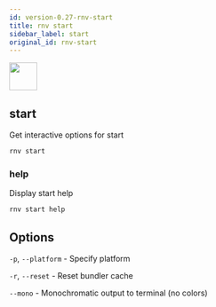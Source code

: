 ```yaml
---
id: version-0.27-rnv-start
title: rnv start
sidebar_label: start
original_id: rnv-start
---
```


<img src="https://renative.org/img/ic_cli.png" width=50 height=50 />

## start

Get interactive options for start

```bash
rnv start
```

### help

Display start help

```bash
rnv start help
```

## Options

`-p`, `--platform` - Specify platform

`-r`, `--reset` - Reset bundler cache

`--mono` - Monochromatic output to terminal (no colors)
